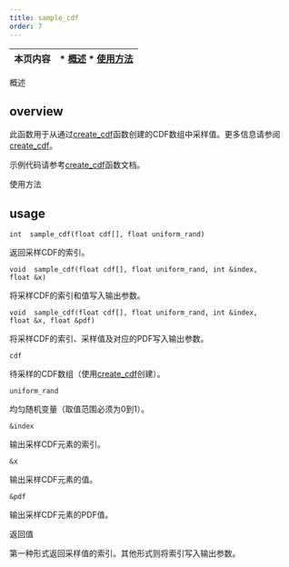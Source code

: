 ```yaml
---
title: sample_cdf
order: 7
---
```

| 本页内容 | * [概述](#overview) * [使用方法](#usage) |
| --- | --- |

概述

## overview

此函数用于从通过[create_cdf](./create_cdf "从概率密度函数(PDF)值数组创建累积分布函数(CDF)")函数创建的CDF数组中采样值。更多信息请参阅[create_cdf](./create_cdf "从概率密度函数(PDF)值数组创建累积分布函数(CDF)")。

示例代码请参考[create_cdf](./create_cdf "从概率密度函数(PDF)值数组创建累积分布函数(CDF)")函数文档。

使用方法

## usage

`int  sample_cdf(float cdf[], float uniform_rand)`

返回采样CDF的索引。

`void  sample_cdf(float cdf[], float uniform_rand, int &index, float &x)`

将采样CDF的索引和值写入输出参数。

`void  sample_cdf(float cdf[], float uniform_rand, int &index, float &x, float &pdf)`

将采样CDF的索引、采样值及对应的PDF写入输出参数。

`cdf`

待采样的CDF数组（使用[create_cdf](./create_cdf "从概率密度函数(PDF)值数组创建累积分布函数(CDF)")创建）。

`uniform_rand`

均匀随机变量（取值范围必须为0到1）。

`&index`

输出采样CDF元素的索引。

`&x`

输出采样CDF元素的值。

`&pdf`

输出采样CDF元素的PDF值。

返回值

第一种形式返回采样值的索引。其他形式则将索引写入输出参数。
